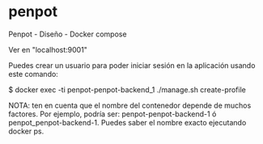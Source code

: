 # penpot
Penpot - Diseño - Docker compose

Ver en "localhost:9001"

Puedes crear un usuario para poder iniciar sesión en la aplicación usando este comando:

$ docker exec -ti penpot-penpot-backend_1 ./manage.sh create-profile

NOTA: ten en cuenta que el nombre del contenedor depende de muchos factores. Por ejemplo, podría ser: penpot-penpot-backend-1 ó penpot_penpot-backend-1.
Puedes saber el nombre exacto ejecutando docker ps.




